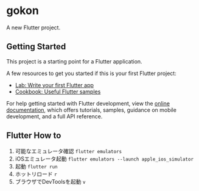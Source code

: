 # gokon

A new Flutter project.

## Getting Started

This project is a starting point for a Flutter application.

A few resources to get you started if this is your first Flutter project:

- [Lab: Write your first Flutter app](https://docs.flutter.dev/get-started/codelab)
- [Cookbook: Useful Flutter samples](https://docs.flutter.dev/cookbook)

For help getting started with Flutter development, view the
[online documentation](https://docs.flutter.dev/), which offers tutorials,
samples, guidance on mobile development, and a full API reference.

## Flutter How to
1. 可能なエミュレータ確認 `flutter emulators`
2. iOSエミュレータ起動 `flutter emulators --launch apple_ios_simulator`
3. 起動 `flutter run`
4. ホットリロード `r`
5. ブラウザでDevToolsを起動 `v`
